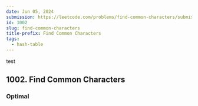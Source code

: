 ```yaml
---
date: Jun 05, 2024
submission: https://leetcode.com/problems/find-common-characters/submissions/1278444531?envType=daily-question&envId=2024-06-05
id: 1002
slug: find-common-characters
title-prefix: Find Common Characters
tags: 
  - hash-table
---
```


test

## 1002. Find Common Characters

### Optimal

```ts {include="index.ts"}
```
